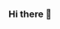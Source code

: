 ### Hi there 👋

<!--
**Myrto-Iglezou/Myrto-Iglezou** is a ✨ _special_ ✨ repository because its `README.md` (this file) appears on your GitHub profile.

My name is Myrto and I am an undergraduate student in the department of informatics and telecommunications of the National Kapodistrian University of Athens. I live in Greece, but I really want to travel and meet new cultures and people.

### About Me 😃

- 🎓 Senior student in the department of informatics of University of Athens(UoA).
- 💼 Currently seeking intern or junior positions on machine learning, artificial intelligence or front, back, full stack web development.
- 💡 Acquisition of new knowledge, search for new methods of problem solving and experimentation with new technologies.
- 📖 Love reading books, mainly psychological and scientific content.
- 🎥 Really enjoy watching movies.

### Tech Knowledge
- 💻 
  ![C](https://img.shields.io/badge/-C-333333?style=flat&logo=C&logoColor=00599C)
  ![Python](https://img.shields.io/badge/-Python-333333?style=flat&logo=python)
  ![Java](https://img.shields.io/badge/-Java-333333?style=flat&logo=Java&logoColor=007396)

- 🌐
  ![HTML5](https://img.shields.io/badge/-HTML5-333333?style=flat&logo=HTML5)
  ![CSS](https://img.shields.io/badge/-CSS-333333?style=flat&logo=CSS3&logoColor=1572B6)
  ![Bootstrap](https://img.shields.io/badge/-Bootstrap-333333?style=flat&logo=bootstrap&logoColor=563D7C)

- 🛢
  ![MySQL](https://img.shields.io/badge/-MySQL-333333?style=flat&logo=mysql)
  
-📝
  ![Latex](https://img.shields.io/badge/-Latex-333333?style=flat&logo=Latex)

- ⚙️
  ![Git](https://img.shields.io/badge/-Git-333333?style=flat&logo=git)
  ![GitHub](https://img.shields.io/badge/-GitHub-333333?style=flat&logo=github)
  ![Markdown](https://img.shields.io/badge/-Markdown-333333?style=flat&logo=markdown)
- 🔧
  ![Visual Studio Code](https://img.shields.io/badge/-Visual%20Studio%20Code-333333?style=flat&logo=visual-studio-code&logoColor=007ACC)
  ![Sublime](https://img.shields.io/badge/-sublime-333333?style=flat&logo=Sublime-ide&logoColor=2C2255)
  ![Jupyter](https://img.shields.io/badge/-jupyter-333333?style=flat&logo=Jupyter-ide&logoColor=2C2255)
  ![Anaconda](https://img.shields.io/badge/-anaconda-333333?style=flat&logo=Anaconda-ide&logoColor=2C2255)
  ![Google Colab](https://img.shields.io/badge/-Google Colab-333333?style=flat&logo=Google Colab-ide&logoColor=2C2255)
  
- 🛠️
  ![Linux](https://img.shields.io/badge/-linux-333333?style=flat&logo=Linux)
  ![Windows](https://img.shields.io/badge/-windows-333333?style=flat&logo=Windows)
  
  
  ### GitHub Statistics 	📊

<a href="https://github.com/Myrto-Iglezou/Myrto-Iglezou">
  <img align="center" src="https://github-readme-stats.vercel.app/api/top-langs/?username=Myrto-Iglezou&theme=gradient" />
</a>
<a href="https://github.com/Myrto-Iglezou/Myrto-Iglezou">
  <img align="center" src="https://github-readme-stats.vercel.app/api?username=Myrto-Iglezou&show_icons=true&line_height=27&count_private=true&hide=stars,prs,issues&theme=gradient" alt="GitHub Stats" />
</a>
